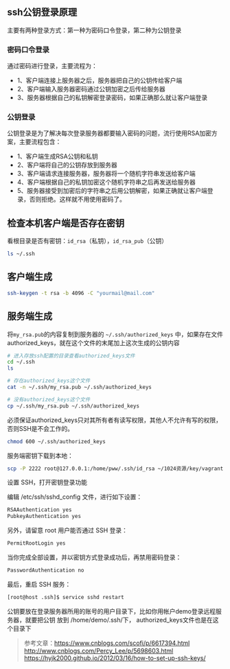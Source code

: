 ## ssh公钥登录原理
主要有两种登录方式：第一种为密码口令登录，第二种为公钥登录
### 密码口令登录
通过密码进行登录，主要流程为：
- 1、客户端连接上服务器之后，服务器把自己的公钥传给客户端
- 2、客户端输入服务器密码通过公钥加密之后传给服务器
- 3、服务器根据自己的私钥解密登录密码，如果正确那么就让客户端登录

### 公钥登录
公钥登录是为了解决每次登录服务器都要输入密码的问题，流行使用RSA加密方案，主要流程包含：
- 1、客户端生成RSA公钥和私钥
- 2、客户端将自己的公钥存放到服务器
- 3、客户端请求连接服务器，服务器将一个随机字符串发送给客户端
- 4、客户端根据自己的私钥加密这个随机字符串之后再发送给服务器
- 5、服务器接受到加密后的字符串之后用公钥解密，如果正确就让客户端登录，否则拒绝。这样就不用使用密码了。

## 检查本机客户端是否存在密钥
看根目录是否有密钥：`id_rsa`（私钥），`id_rsa_pub`（公钥）
```bash
ls ~/.ssh
```

## 客户端生成
```bash
ssh-keygen -t rsa -b 4096 -C "yourmail@mail.com"
```

## 服务端生成
将`my_rsa.pub`的内容复制到服务器的 `~/.ssh/authorized_keys` 中，如果存在文件authorized_keys，就在这个文件的末尾加上这次生成的公钥内容
```bash
# 进入存放ssh配置的目录查看authorized_keys文件
cd ~/.ssh
ls 

# 存在authorized_keys这个文件
cat -n ~/.ssh/my_rsa.pub ~/.ssh/authorized_keys

# 没有authorized_keys这个文件
cp ~/.ssh/my_rsa.pub ~/.ssh/authorized_keys
```

必须保证authorized_keys只对其所有者有读写权限，其他人不允许有写的权限，否则SSH是不会工作的。
```bash
chmod 600 ~/.ssh/authorized_keys
```

服务端密钥下载到本地：
```bash
scp -P 2222 root@127.0.0.1:/home/pww/.ssh/id_rsa ~/1024资源/key/vagrant
```

设置 SSH，打开密钥登录功能  

编辑 /etc/ssh/sshd_config 文件，进行如下设置：
```bash
RSAAuthentication yes
PubkeyAuthentication yes
```
另外，请留意 root 用户能否通过 SSH 登录：
```bash
PermitRootLogin yes
```
当你完成全部设置，并以密钥方式登录成功后，再禁用密码登录：
```bash
PasswordAuthentication no
```
最后，重启 SSH 服务：
```bash
[root@host .ssh]$ service sshd restart
```

公钥要放在登录服务器所用的账号的用户目录下，比如你用帐户demo登录远程服务器，就要把公钥 放到 /home/demo/.ssh/下， authorized_keys文件也是在这个目录下

> 参考文章：https://www.cnblogs.com/scofi/p/6617394.html
http://www.cnblogs.com/Percy_Lee/p/5698603.html
https://hyjk2000.github.io/2012/03/16/how-to-set-up-ssh-keys/